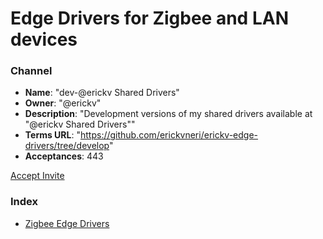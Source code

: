 # Edge Drivers for Zigbee and LAN devices

### Channel

- **Name**: "dev-@erickv Shared Drivers"
- **Owner**: "@erickv"
- **Description**: "Development versions of my shared drivers available at \"@erickv Shared Drivers\""
- **Terms URL**: "https://github.com/erickvneri/erickv-edge-drivers/tree/develop"
- **Acceptances**: 443

<a href="https://bestow-regional.api.smartthings.com/invite/pbMvQvqgpGjO">Accept Invite</a>


### Index

- [Zigbee Edge Drivers](./zigbee)
